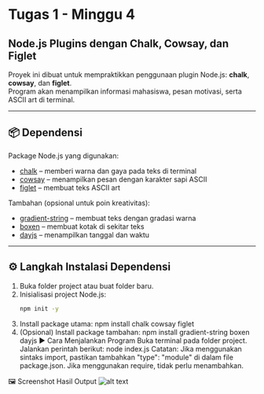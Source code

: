 # Tugas 1 - Minggu 4  
## Node.js Plugins dengan Chalk, Cowsay, dan Figlet

Proyek ini dibuat untuk mempraktikkan penggunaan plugin Node.js: **chalk**, **cowsay**, dan **figlet**.  
Program akan menampilkan informasi mahasiswa, pesan motivasi, serta ASCII art di terminal.

---

## 📦 Dependensi
Package Node.js yang digunakan:
- [chalk](https://www.npmjs.com/package/chalk) – memberi warna dan gaya pada teks di terminal
- [cowsay](https://www.npmjs.com/package/cowsay) – menampilkan pesan dengan karakter sapi ASCII
- [figlet](https://www.npmjs.com/package/figlet) – membuat teks ASCII art

Tambahan (opsional untuk poin kreativitas):
- [gradient-string](https://www.npmjs.com/package/gradient-string) – membuat teks dengan gradasi warna
- [boxen](https://www.npmjs.com/package/boxen) – membuat kotak di sekitar teks
- [dayjs](https://www.npmjs.com/package/dayjs) – menampilkan tanggal dan waktu

---

## ⚙️ Langkah Instalasi Dependensi
1. Buka folder project atau buat folder baru.
2. Inisialisasi project Node.js:
   ```bash
   npm init -y
3. Install package utama:
   npm install chalk cowsay figlet
4. (Opsional) Install package tambahan:
   npm install gradient-string boxen dayjs
▶️ Cara Menjalankan Program
    Buka terminal pada folder project.
    Jalankan perintah berikut:
    node index.js
    Catatan: Jika menggunakan sintaks import, pastikan tambahkan "type": "module" di dalam file package.json.
    Jika menggunakan require, tidak perlu menambahkan.

🖼️ Screenshot Hasil Output
![alt text](image.png)